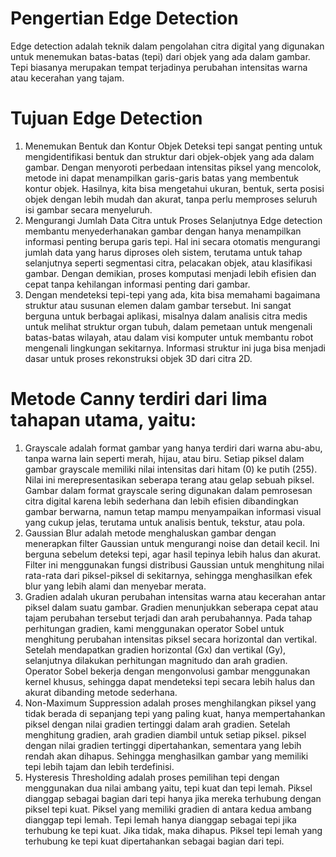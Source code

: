 # Pengertian Edge Detection 
Edge detection adalah teknik dalam pengolahan citra digital yang digunakan untuk menemukan
batas-batas (tepi) dari objek yang ada dalam gambar. Tepi biasanya merupakan tempat 
terjadinya perubahan intensitas warna atau kecerahan yang tajam.

# Tujuan Edge Detection
1. Menemukan Bentuk dan Kontur Objek
Deteksi tepi sangat penting untuk mengidentifikasi bentuk dan struktur dari objek-objek yang ada
dalam gambar. Dengan menyoroti perbedaan intensitas piksel yang mencolok, metode ini dapat
menampilkan garis-garis batas yang membentuk kontur objek. Hasilnya, kita bisa mengetahui ukuran,
bentuk, serta posisi objek dengan lebih mudah dan akurat, tanpa perlu memproses seluruh isi gambar
secara menyeluruh.
2. Mengurangi Jumlah Data Citra untuk Proses Selanjutnya
Edge detection membantu menyederhanakan gambar dengan hanya menampilkan informasi penting berupa garis tepi. Hal ini secara otomatis mengurangi jumlah data yang harus diproses oleh sistem, terutama untuk tahap selanjutnya seperti segmentasi citra, pelacakan objek, atau klasifikasi gambar. Dengan demikian, proses komputasi menjadi lebih efisien dan cepat tanpa kehilangan informasi penting dari gambar.
3. Dengan mendeteksi tepi-tepi yang ada, kita bisa memahami bagaimana struktur atau susunan elemen dalam gambar tersebut. Ini sangat berguna untuk berbagai aplikasi, misalnya dalam analisis citra medis untuk
melihat struktur organ tubuh, dalam pemetaan untuk mengenali batas-batas wilayah, atau dalam visi komputer untuk membantu robot mengenali lingkungan sekitarnya. Informasi struktur ini juga bisa menjadi dasar untuk proses rekonstruksi objek 3D dari citra 2D.

# Metode Canny terdiri dari lima tahapan utama, yaitu:
1. Grayscale adalah format gambar yang hanya terdiri dari warna abu-abu, 
tanpa warna lain seperti merah, hijau, atau biru. Setiap piksel dalam gambar grayscale 
memiliki nilai intensitas dari hitam (0) ke putih (255). Nilai ini merepresentasikan
seberapa terang atau gelap sebuah piksel. Gambar dalam format grayscale sering digunakan
dalam pemrosesan citra digital karena lebih sederhana dan lebih efisien dibandingkan gambar
berwarna, namun tetap mampu menyampaikan informasi visual yang cukup jelas, terutama untuk
analisis bentuk, tekstur, atau pola.
2. Gaussian Blur adalah metode menghaluskan gambar dengan menerapkan filter Gaussian untuk 
mengurangi noise dan detail kecil. Ini berguna sebelum deteksi tepi, agar hasil tepinya 
lebih halus dan akurat. Filter ini menggunakan fungsi distribusi Gaussian untuk menghitung nilai rata-rata dari piksel-piksel di sekitarnya, sehingga menghasilkan efek blur yang lebih alami dan menyebar merata.
3. Gradien adalah ukuran perubahan intensitas warna atau kecerahan antar piksel dalam suatu 
gambar. Gradien menunjukkan seberapa cepat atau tajam perubahan tersebut terjadi dan arah 
perubahannya. Pada tahap perhitungan gradien, kami menggunakan operator Sobel untuk 
menghitung perubahan intensitas piksel secara horizontal dan vertikal. Setelah mendapatkan 
gradien horizontal (Gx) dan vertikal (Gy), selanjutnya dilakukan perhitungan magnitudo dan 
arah gradien. Operator Sobel bekerja dengan mengonvolusi gambar menggunakan kernel khusus, 
sehingga dapat mendeteksi tepi secara lebih halus dan akurat dibanding metode sederhana.
4. Non-Maximum Suppression adalah proses menghilangkan piksel yang tidak berada di sepanjang 
tepi yang paling kuat, hanya mempertahankan piksel dengan nilai gradien tertinggi dalam arah 
gradien. Setelah menghitung gradien, arah gradien diambil untuk setiap piksel. piksel dengan 
nilai gradien tertinggi dipertahankan, sementara yang lebih rendah akan dihapus. Sehingga 
menghasilkan gambar yang memiliki tepi lebih tajam dan lebih terdefinisi. 
5. Hysteresis Thresholding adalah proses pemilihan tepi dengan menggunakan dua nilai ambang 
yaitu, tepi kuat dan tepi lemah. Piksel dianggap sebagai bagian dari tepi hanya jika mereka 
terhubung dengan piksel tepi kuat. Piksel yang memiliki gradien di antara kedua ambang 
dianggap tepi lemah. Tepi lemah hanya dianggap sebagai tepi jika terhubung ke tepi kuat. 
Jika tidak, maka dihapus. Piksel tepi lemah yang terhubung ke tepi kuat dipertahankan 
sebagai bagian dari tepi.
